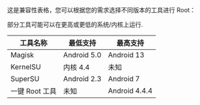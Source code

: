 这是兼容性表格，您可以根据您的需求选择不同版本的工具进行 Root：

部分工具可能可以在更高或更低的系统/内核上运行.

| 工具名称       | 最低支持    | 最高支持      |
| -------------- | ----------- | ------------- |
| Magisk         | Android 5.0 | Android 13    |
| KernelSU       | 内核 4.4    | 未知          |
| SuperSU        | Android 2.3 | Android 7     |
| 一键 Root 工具 | 未知        | Android 4.4.4 |
